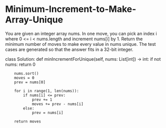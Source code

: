 # Minimum-Increment-to-Make-Array-Unique

You are given an integer array nums. In one move, you can pick an index i where 0 <= i < nums.length and increment nums[i] by 1.
Return the minimum number of moves to make every value in nums unique.
The test cases are generated so that the answer fits in a 32-bit integer.

class Solution:
    def minIncrementForUnique(self, nums: List[int]) -> int:
        if not nums:
            return 0
        
        nums.sort()
        moves = 0
        prev = nums[0]
        
        for i in range(1, len(nums)):
            if nums[i] <= prev:
                prev += 1
                moves += prev - nums[i]
            else:
                prev = nums[i]
        
        return moves

        
